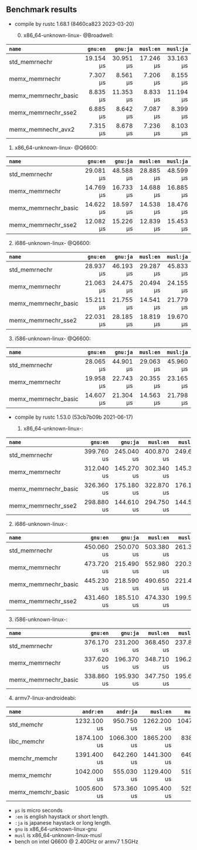 ## Benchmark results

- compile by rustc 1.68.1 (8460ca823 2023-03-20)

  0. x86_64-unknown-linux- @Broadwell:

|         `name`          |  `gnu:en`   |  `gnu:ja`   |  `musl:en`  |  `musl:ja`  |
|:------------------------|------------:|------------:|------------:|------------:|
| std_memrnechr           |   19.154 µs |   30.951 µs |   17.246 µs |   33.163 µs |
| memx_memrnechr          |    7.307 µs |    8.561 µs |    7.206 µs |    8.155 µs |
| memx_memrnechr_basic    |    8.835 µs |   11.353 µs |    8.833 µs |   11.194 µs |
| memx_memrnechr_sse2     |    6.885 µs |    8.642 µs |    7.087 µs |    8.399 µs |
| memx_memnechr_avx2      |    7.315 µs |    8.678 µs |    7.236 µs |    8.103 µs |

  1. x86_64-unknown-linux- @Q6600:

|         `name`          |  `gnu:en`   |  `gnu:ja`   |  `musl:en`  |  `musl:ja`  |
|:------------------------|------------:|------------:|------------:|------------:|
| std_memrnechr           |   29.081 µs |   48.588 µs |   28.885 µs |   48.599 µs |
| memx_memrnechr          |   14.769 µs |   16.733 µs |   14.688 µs |   16.885 µs |
| memx_memrnechr_basic    |   14.622 µs |   18.597 µs |   14.538 µs |   18.476 µs |
| memx_memrnechr_sse2     |   12.082 µs |   15.226 µs |   12.839 µs |   15.453 µs |

  2. i686-unknown-linux- @Q6600:

|         `name`          |  `gnu:en`   |  `gnu:ja`   |  `musl:en`  |  `musl:ja`  |
|:------------------------|------------:|------------:|------------:|------------:|
| std_memrnechr           |   28.937 µs |   46.193 µs |   29.287 µs |   45.833 µs |
| memx_memrnechr          |   21.063 µs |   24.475 µs |   20.494 µs |   24.155 µs |
| memx_memrnechr_basic    |   15.211 µs |   21.755 µs |   14.541 µs |   21.779 µs |
| memx_memrnechr_sse2     |   22.031 µs |   28.185 µs |   18.819 µs |   19.670 µs |

  3. i586-unknown-linux- @Q6600:

|         `name`          |  `gnu:en`   |  `gnu:ja`   |  `musl:en`  |  `musl:ja`  |
|:------------------------|------------:|------------:|------------:|------------:|
| std_memrnechr           |   28.065 µs |   44.901 µs |   29.063 µs |   45.960 µs |
| memx_memrnechr          |   19.958 µs |   22.743 µs |   20.355 µs |   23.165 µs |
| memx_memrnechr_basic    |   14.607 µs |   21.304 µs |   14.563 µs |   21.798 µs |


- compile by rustc 1.53.0 (53cb7b09b 2021-06-17)

  1. x86_64-unknown-linux-:

|         `name`          |  `gnu:en`   |  `gnu:ja`   |  `musl:en`  |  `musl:ja`  |
|:------------------------|------------:|------------:|------------:|------------:|
| std_memrnechr           |  399.760 us |  245.040 us |  400.870 us |  249.640 us |
| memx_memrnechr          |  312.040 us |  145.270 us |  302.340 us |  145.330 us |
| memx_memrnechr_basic    |  326.360 us |  175.180 us |  322.870 us |  176.190 us |
| memx_memrnechr_sse2     |  298.880 us |  144.610 us |  294.750 us |  144.580 us |

  2. i686-unknown-linux-:

|         `name`          |  `gnu:en`   |  `gnu:ja`   |  `musl:en`  |  `musl:ja`  |
|:------------------------|------------:|------------:|------------:|------------:|
| std_memrnechr           |  450.060 us |  250.070 us |  503.380 us |  261.390 us |
| memx_memrnechr          |  473.720 us |  215.490 us |  552.980 us |  220.340 us |
| memx_memrnechr_basic    |  445.230 us |  218.590 us |  490.650 us |  221.440 us |
| memx_memrnechr_sse2     |  431.460 us |  185.510 us |  474.330 us |  199.520 us |

  3. i586-unknown-linux-:

|         `name`          |  `gnu:en`   |  `gnu:ja`   |  `musl:en`  |  `musl:ja`  |
|:------------------------|------------:|------------:|------------:|------------:|
| std_memrnechr           |  376.170 us |  231.200 us |  368.450 us |  237.870 us |
| memx_memrnechr          |  337.620 us |  196.370 us |  348.710 us |  196.230 us |
| memx_memrnechr_basic    |  338.860 us |  195.930 us |  347.750 us |  195.600 us |

  4. armv7-linux-androideabi:

|         `name`          |  `andr:en`  |  `andr:ja`  |  `musl:en`  |  `musl:ja`  |
|:------------------------|------------:|------------:|------------:|------------:|
| std_memchr              | 1232.100 us |  950.750 us | 1262.200 us | 1047.500 us |
| libc_memchr             | 1874.100 us | 1066.300 us | 1865.200 us |  838.210 us |
| memchr_memchr           | 1391.400 us |  642.260 us | 1441.300 us |  649.600 us |
| memx_memchr             | 1042.000 us |  555.030 us | 1129.400 us |  519.740 us |
| memx_memchr_basic       | 1005.600 us |  573.360 us | 1095.400 us |  525.020 us |

- `µs` is micro seconds
- `:en` is english haystack or short length.
- `:ja` is japanese haystack or long length.
- `gnu` is x86_64-unknown-linux-gnu
- `musl` is x86_64-unknown-linux-musl
- bench on intel Q6600 @ 2.40GHz or armv7 1.5GHz
